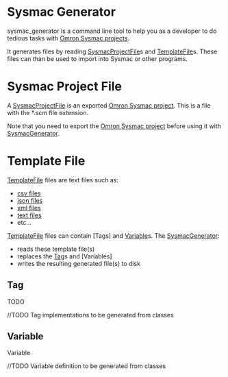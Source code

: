 [//]: # (This file was generated from: doc/template/01-Sysmac-Generator.mdt using the documentation_builder package on: 2022-02-22 12:08:41.320150.)
<a id='sysmac-generator'></a>
# Sysmac Generator
sysmac_generator is a command line tool to help you as a developer to do tedious
tasks with [Omron Sysmac projects](https://automation.omron.com/en/us/products/family/sysstdio).

It generates files by reading [SysmacProjectFile](https://github.com/nils-ten-hoeve/sysmac_generator/wiki/01-Sysmac-Generator#sysmac-project-file)s and [TemplateFile](https://github.com/nils-ten-hoeve/sysmac_generator/wiki/01-Sysmac-Generator#template-file)s.
These files can than be used to import into Sysmac or other programs.


<a id='sysmac-project-file'></a>
# Sysmac Project File
A [SysmacProjectFile](https://github.com/nils-ten-hoeve/sysmac_generator/wiki/01-Sysmac-Generator#sysmac-project-file) is an exported
[Omron Sysmac project](https://automation.omron.com/en/us/products/family/sysstdio).
This is a file with the *.scm file extension.

Note that you need to export the
[Omron Sysmac project](https://automation.omron.com/en/us/products/family/sysstdio)
before using it with [SysmacGenerator](https://github.com/nils-ten-hoeve/sysmac_generator/wiki/01-Sysmac-Generator#sysmac-generator).


<a id='template-file'></a>
# Template File
[TemplateFile](https://github.com/nils-ten-hoeve/sysmac_generator/wiki/01-Sysmac-Generator#template-file) files are text files such as:
* [csv files](https://en.wikipedia.org/wiki/Comma-separated_values)
* [json files](https://en.wikipedia.org/wiki/JSON)
* [xml files](https://en.wikipedia.org/wiki/XML)
* [text files](https://en.wikipedia.org/wiki/Text_file)
* etc...

[TemplateFile](https://github.com/nils-ten-hoeve/sysmac_generator/wiki/01-Sysmac-Generator#template-file) files can contain [Tags] and [Variable](https://github.com/nils-ten-hoeve/sysmac_generator/wiki/01-Sysmac-Generator#variable)s.
The [SysmacGenerator](https://github.com/nils-ten-hoeve/sysmac_generator/wiki/01-Sysmac-Generator#sysmac-generator):
* reads these template file(s)
* replaces the [Tag](https://github.com/nils-ten-hoeve/sysmac_generator/wiki/01-Sysmac-Generator#tag)s and [Variables]
* writes the resulting generated file(s) to disk


<a id='tag'></a>
## Tag
TODO

//TODO Tag implementations to be generated from classes

<a id='variable'></a>
## Variable
Variable

//TODO Variable definition to be generated from classes